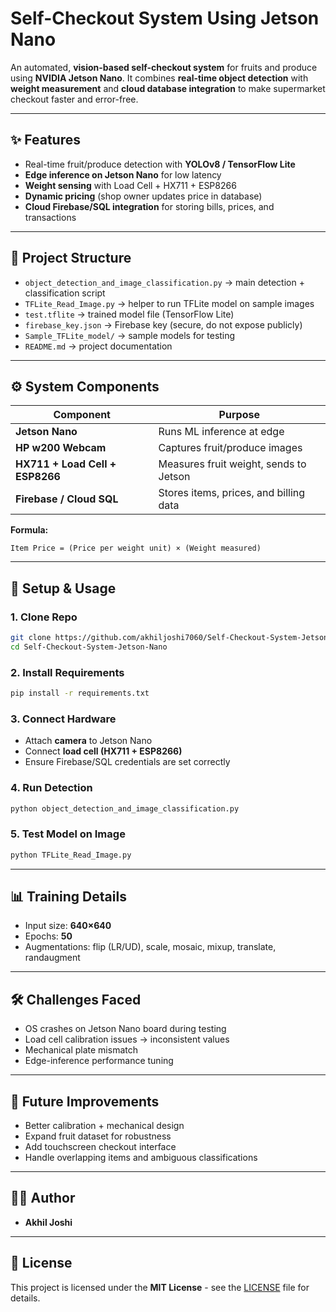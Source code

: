 # Self-Checkout System Using Jetson Nano

An automated, **vision-based self-checkout system** for fruits and produce using **NVIDIA Jetson Nano**.
It combines **real-time object detection** with **weight measurement** and **cloud database integration** to make supermarket checkout faster and error-free.

---

## ✨ Features

* Real-time fruit/produce detection with **YOLOv8 / TensorFlow Lite**
* **Edge inference on Jetson Nano** for low latency
* **Weight sensing** with Load Cell + HX711 + ESP8266
* **Dynamic pricing** (shop owner updates price in database)
* **Cloud Firebase/SQL integration** for storing bills, prices, and transactions

---

## 📂 Project Structure

* `object_detection_and_image_classification.py` → main detection + classification script
* `TFLite_Read_Image.py` → helper to run TFLite model on sample images
* `test.tflite` → trained model file (TensorFlow Lite)
* `firebase_key.json` → Firebase key (secure, do not expose publicly)
* `Sample_TFLite_model/` → sample models for testing
* `README.md` → project documentation

---

## ⚙️ System Components

| Component                       | Purpose                                |
| ------------------------------- | -------------------------------------- |
| **Jetson Nano**                 | Runs ML inference at edge              |
| **HP w200 Webcam**              | Captures fruit/produce images          |
| **HX711 + Load Cell + ESP8266** | Measures fruit weight, sends to Jetson |
| **Firebase / Cloud SQL**        | Stores items, prices, and billing data |

**Formula:**

```
Item Price = (Price per weight unit) × (Weight measured)
```

---

## 🚀 Setup & Usage

### 1. Clone Repo

```bash
git clone https://github.com/akhiljoshi7060/Self-Checkout-System-Jetson-Nano.git
cd Self-Checkout-System-Jetson-Nano
```

### 2. Install Requirements

```bash
pip install -r requirements.txt
```

### 3. Connect Hardware

* Attach **camera** to Jetson Nano
* Connect **load cell (HX711 + ESP8266)**
* Ensure Firebase/SQL credentials are set correctly

### 4. Run Detection

```bash
python object_detection_and_image_classification.py
```

### 5. Test Model on Image

```bash
python TFLite_Read_Image.py
```

---

## 📊 Training Details

* Input size: **640×640**
* Epochs: **50**
* Augmentations: flip (LR/UD), scale, mosaic, mixup, translate, randaugment

---

## 🛠️ Challenges Faced

* OS crashes on Jetson Nano board during testing
* Load cell calibration issues → inconsistent values
* Mechanical plate mismatch
* Edge-inference performance tuning

---

## 🔮 Future Improvements

* Better calibration + mechanical design
* Expand fruit dataset for robustness
* Add touchscreen checkout interface
* Handle overlapping items and ambiguous classifications

---

## 👨‍💻 Author

* **Akhil Joshi**

---

## 📜 License

This project is licensed under the **MIT License** - see the [LICENSE](LICENSE) file for details.

